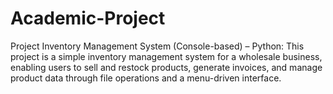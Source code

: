 # Academic-Project
Project Inventory Management System (Console-based) – Python: This project is a simple inventory management system for a wholesale business, enabling users to sell and restock products, generate invoices, and manage product data through file operations and a menu-driven interface.

